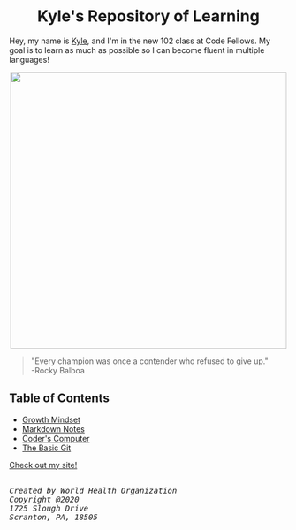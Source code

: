 <h1 align="center">Kyle's Repository of Learning</h1>

Hey, my name is [Kyle](https://github.com/AtkinsonKyle), and I'm in the new 102 class at Code Fellows. My goal is to learn as much as possible so I can become fluent in multiple languages! 

<p align="center"> <img width="500" height="500" src="https://avatars3.githubusercontent.com/u/66214343?s=460&u=b13bce253b01480630635e889a1c40494d154862&v=4">
</p>

> "Every champion was once a contender who refused to give up." <br>
      -Rocky Balboa

## Table of Contents
- [Growth Mindset](Growth-Mindset.md)
- [Markdown Notes](Markdown-Notes.md)
- [Coder's Computer](coders-computer.md)
- [The Basic Git](the-basics.md)


[Check out my site!](https://atkinsonkyle.github.io/learning-journal/)

<pre><address>
Created by World Health Organization
Copyright @2020
1725 Slough Drive
Scranton, PA, 18505
</address></pre>
